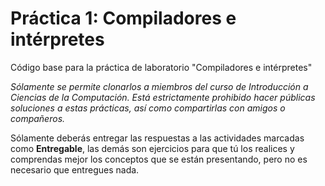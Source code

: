 # Práctica 1: Compiladores e intérpretes

Código base para la práctica de laboratorio "Compiladores e intérpretes"

*Sólamente se permite clonarlos a miembros del curso de Introducción a Ciencias de la Computación.
Está estrictamente prohibido hacer públicas soluciones a estas prácticas, así como compartirlas con amigos o compañeros.*

Sólamente deberás entregar las respuestas a las actividades marcadas como **Entregable**, las demás son ejercicios para que tú los realices y comprendas mejor los conceptos que se están presentando, pero no es necesario que entregues nada.

